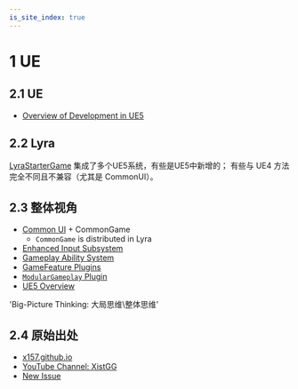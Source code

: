 ```yaml
---
is_site_index: true
---
```


# 1 UE
## 2.1 UE
- [Overview of Development in UE5](/UE5/Dev/)

## 2.2 Lyra
[LyraStarterGame](/UE5/LyraStarterGame/)
集成了多个UE5系统，有些是UE5中新增的； 有些与 UE4 方法完全不同且不兼容（尤其是 CommonUI）。


## 2.3 整体视角 

- [Common UI](/UE5/CommonUI/) + CommonGame
  - `CommonGame` is distributed in Lyra
- [Enhanced Input Subsystem](/UE5/EnhancedInput/)
- [Gameplay Ability System](/UE5/GameplayAbilitySystem/)
- [GameFeature Plugins](/UE5/GameFeatures/)
- [`ModularGameplay` Plugin](/UE5/ModularGameplay/)
- [UE5 Overview](/UE5/)

'Big-Picture Thinking: 大局思维\整体思维'


## 2.4 原始出处

-  [x157.github.io](https://x157.github.io)  
-  [YouTube Channel: XistGG](https://youtube.com/c/XistGG)  
-  [New Issue](https://github.com/x157/x157.github.io/labels/tutorial%20request)
